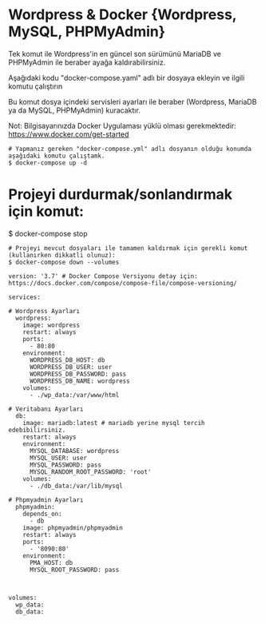 # Wordpress & Docker {Wordpress, MySQL, PHPMyAdmin}


Tek komut ile Wordpress'in en güncel son sürümünü MariaDB ve PHPMyAdmin ile beraber ayağa kaldırabilirsiniz.

Aşağıdaki kodu "docker-compose.yaml" adlı bir dosyaya ekleyin ve ilgili komutu çalıştırın

Bu komut dosya içindeki servisleri ayarları ile beraber  (Wordpress, MariaDB ya da MySQL, PHPMyAdmin) kuracaktır.

Not: Bilgisayarınızda Docker Uygulaması yüklü olması gerekmektedir: https://www.docker.com/get-started


```
# Yapmanız gereken "docker-compose.yml" adlı dosyanın olduğu konumda aşağıdaki komutu çalıştamk.
$ docker-compose up -d
```
# Projeyi durdurmak/sonlandırmak için komut:
$ docker-compose stop 
```
# Projeyi mevcut dosyaları ile tamamen kaldırmak için gerekli komut (kullanırken dikkatli olunuz):
$ docker-compose down --volumes
```



```
version: '3.7' # Docker Compose Versiyonu detay için: https://docs.docker.com/compose/compose-file/compose-versioning/

services:

# Wordpress Ayarları
  wordpress:
    image: wordpress
    restart: always
    ports:
      - 80:80
    environment:
      WORDPRESS_DB_HOST: db
      WORDPRESS_DB_USER: user
      WORDPRESS_DB_PASSWORD: pass
      WORDPRESS_DB_NAME: wordpress
    volumes:
      - ./wp_data:/var/www/html

# Veritabanı Ayarları
  db:
    image: mariadb:latest # mariadb yerine mysql tercih edebibilirsiniz.
    restart: always
    environment:
      MYSQL_DATABASE: wordpress
      MYSQL_USER: user
      MYSQL_PASSWORD: pass
      MYSQL_RANDOM_ROOT_PASSWORD: 'root'
    volumes:
      - ./db_data:/var/lib/mysql

# Phpmyadmin Ayarları
  phpmyadmin:
    depends_on:
      - db
    image: phpmyadmin/phpmyadmin
    restart: always
    ports:
      - '8090:80'
    environment:
      PMA_HOST: db
      MYSQL_ROOT_PASSWORD: pass 



volumes:
  wp_data:
  db_data:
```
